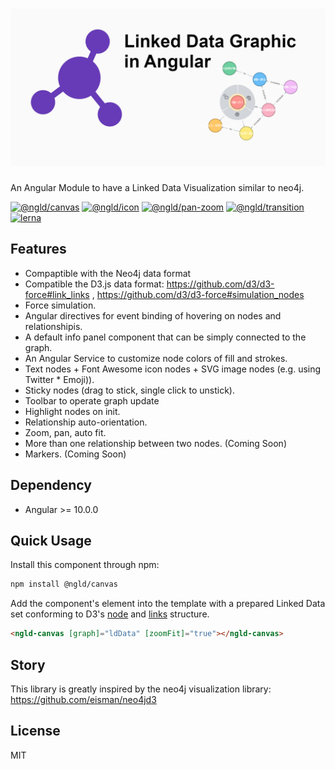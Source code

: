 # ![Linked Data Graphic](https://raw.githubusercontent.com/chigix/linked-data-graphic/master/projects/doc-app/src/assets/repository-open-graph.png)

An Angular Module to have a Linked Data Visualization similar to neo4j.

[![@ngld/canvas](https://img.shields.io/npm/v/@ngld/canvas.svg?logo=npm&logoColor=fff&label=@ngld/canvas&color=limegreen)](https://www.npmjs.com/package/@ngld/canvas)
[![@ngld/icon](https://img.shields.io/npm/v/@ngld/icon.svg?logo=npm&logoColor=fff&label=@ngld/icon&color=limegreen)](https://www.npmjs.com/package/@ngld/icon)
[![@ngld/pan-zoom](https://img.shields.io/npm/v/@ngld/pan-zoom.svg?logo=npm&logoColor=fff&label=@ngld/pan-zoom&color=limegreen)](https://www.npmjs.com/package/@ngld/pan-zoom)
[![@ngld/transition](https://img.shields.io/npm/v/@ngld/transition.svg?logo=npm&logoColor=fff&label=@ngld/transition&color=limegreen)](https://www.npmjs.com/package/@ngld/transition)
[![lerna](https://img.shields.io/badge/maintained%20with-lerna-cc00ff.svg)](https://lernajs.io/)

## Features

* Compaptible with the Neo4j data format
* Compatible the D3.js data format: https://github.com/d3/d3-force#link_links , https://github.com/d3/d3-force#simulation_nodes
* Force simulation.
* Angular directives for event binding of hovering on nodes and relationshipis.
* A default info panel component that can be simply connected to the graph.
* An Angular Service to customize node colors of fill and strokes.
* Text nodes + Font Awesome icon nodes + SVG image nodes (e.g. using Twitter * Emoji)).
* Sticky nodes (drag to stick, single click to unstick).
* Toolbar to operate graph update
* Highlight nodes on init.
* Relationship auto-orientation.
* Zoom, pan, auto fit.
* More than one relationship between two nodes. (Coming Soon)
* Markers. (Coming Soon)

## Dependency

* Angular >= 10.0.0

## Quick Usage

Install this component through npm:

```bash
npm install @ngld/canvas
```

Add the component's element into the template with a prepared Linked Data set
conforming to D3's [node](https://github.com/d3/d3-force#simulation_nodes) and
[links](https://github.com/d3/d3-force#link_links) structure.

```html
<ngld-canvas [graph]="ldData" [zoomFit]="true"></ngld-canvas>
```

## Story

This library is greatly inspired by the neo4j visualization library:
https://github.com/eisman/neo4jd3

## License

MIT
